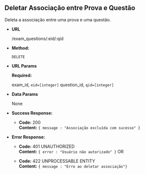 **Deletar Associação entre Prova e Questão**
----

Deleta a associação entre uma prova e uma questão.

* **URL**

    /exam_questions/:eid/:qid 

* **Method:**

    `DELETE`
  
*  **URL Params**

   **Required:**
 
    exam_id, `eid=[integer]` 
    question_id, `qid=[integer]`

* **Data Params**

    None

* **Success Response:**

  * **Code:** 200 <br />
    **Content:** `{ message : "Associação excluída com sucesso" }`
 
* **Error Response:**

  * **Code:** 401 UNAUTHORIZED <br />
    **Content:** `{ error : "Usuário não autorizado" }`
  OR

  * **Code:** 422 UNPROCESSABLE ENTITY <br />
    **Content:** `{ message : "Erro ao deletar associação"}`




